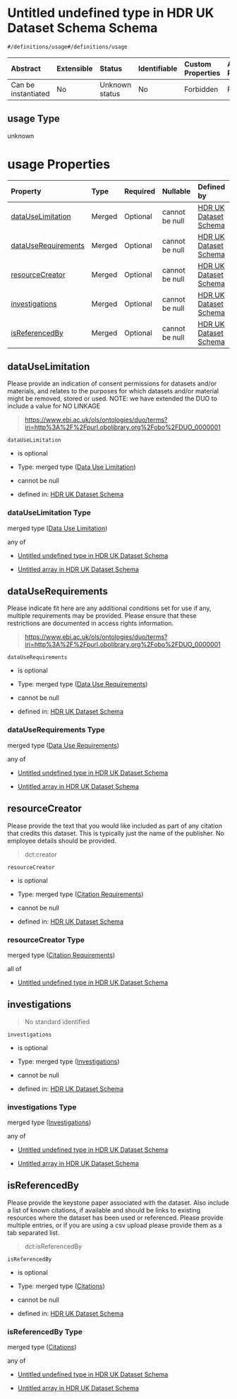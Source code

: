 # Untitled undefined type in HDR UK Dataset Schema Schema

```txt
#/definitions/usage#/definitions/usage
```



| Abstract            | Extensible | Status         | Identifiable | Custom Properties | Additional Properties | Access Restrictions | Defined In                                                                                        |
| :------------------ | :--------- | :------------- | :----------- | :---------------- | :-------------------- | :------------------ | :------------------------------------------------------------------------------------------------ |
| Can be instantiated | No         | Unknown status | No           | Forbidden         | Forbidden             | none                | [dataset.schema.json*](../../../schema/dataset/latest/dataset.schema.json "open original schema") |

## usage Type

unknown

# usage Properties

| Property                                    | Type   | Required | Nullable       | Defined by                                                                                                                                                                                      |
| :------------------------------------------ | :----- | :------- | :------------- | :---------------------------------------------------------------------------------------------------------------------------------------------------------------------------------------------- |
| [dataUseLimitation](#datauselimitation)     | Merged | Optional | cannot be null | [HDR UK Dataset Schema](dataset-definitions-usage-properties-data-use-limitation.md "#/properties/accessibility/usage/dataUseLimitation#/definitions/usage/properties/dataUseLimitation")       |
| [dataUseRequirements](#datauserequirements) | Merged | Optional | cannot be null | [HDR UK Dataset Schema](dataset-definitions-usage-properties-data-use-requirements.md "#/properties/accessibility/usage/dataUseRequirements#/definitions/usage/properties/dataUseRequirements") |
| [resourceCreator](#resourcecreator)         | Merged | Optional | cannot be null | [HDR UK Dataset Schema](dataset-definitions-usage-properties-citation-requirements.md "#/properties/accessibility/usage/resourceCreator#/definitions/usage/properties/resourceCreator")         |
| [investigations](#investigations)           | Merged | Optional | cannot be null | [HDR UK Dataset Schema](dataset-definitions-usage-properties-investigations.md "#/definitions/usage#/definitions/usage/properties/investigations")                                              |
| [isReferencedBy](#isreferencedby)           | Merged | Optional | cannot be null | [HDR UK Dataset Schema](dataset-definitions-usage-properties-citations.md "#/definitions/usage#/definitions/usage/properties/isReferencedBy")                                                   |

## dataUseLimitation

Please provide an indication of consent permissions for datasets and/or materials, and relates to the purposes for which datasets and/or material might be removed, stored or used. NOTE: we have extended the DUO to include a value for NO LINKAGE

> <https://www.ebi.ac.uk/ols/ontologies/duo/terms?iri=http%3A%2F%2Fpurl.obolibrary.org%2Fobo%2FDUO_0000001>

`dataUseLimitation`

*   is optional

*   Type: merged type ([Data Use Limitation](dataset-definitions-usage-properties-data-use-limitation.md))

*   cannot be null

*   defined in: [HDR UK Dataset Schema](dataset-definitions-usage-properties-data-use-limitation.md "#/properties/accessibility/usage/dataUseLimitation#/definitions/usage/properties/dataUseLimitation")

### dataUseLimitation Type

merged type ([Data Use Limitation](dataset-definitions-usage-properties-data-use-limitation.md))

any of

*   [Untitled undefined type in HDR UK Dataset Schema](dataset-definitions-usage-properties-data-use-limitation-anyof-0.md "check type definition")

*   [Untitled array in HDR UK Dataset Schema](dataset-definitions-usage-properties-data-use-limitation-anyof-1.md "check type definition")

## dataUseRequirements

Please indicate fit here are any additional conditions set for use if any, multiple requirements may be provided. Please ensure that these restrictions are documented in access rights information.

> <https://www.ebi.ac.uk/ols/ontologies/duo/terms?iri=http%3A%2F%2Fpurl.obolibrary.org%2Fobo%2FDUO_0000001>

`dataUseRequirements`

*   is optional

*   Type: merged type ([Data Use Requirements](dataset-definitions-usage-properties-data-use-requirements.md))

*   cannot be null

*   defined in: [HDR UK Dataset Schema](dataset-definitions-usage-properties-data-use-requirements.md "#/properties/accessibility/usage/dataUseRequirements#/definitions/usage/properties/dataUseRequirements")

### dataUseRequirements Type

merged type ([Data Use Requirements](dataset-definitions-usage-properties-data-use-requirements.md))

any of

*   [Untitled undefined type in HDR UK Dataset Schema](dataset-definitions-usage-properties-data-use-requirements-anyof-0.md "check type definition")

*   [Untitled array in HDR UK Dataset Schema](dataset-definitions-usage-properties-data-use-requirements-anyof-1.md "check type definition")

## resourceCreator

Please provide the text that you would like included as part of any citation that credits this dataset. This is typically just the name of the publisher.   No employee details should be provided.

> dct:creator

`resourceCreator`

*   is optional

*   Type: merged type ([Citation Requirements](dataset-definitions-usage-properties-citation-requirements.md))

*   cannot be null

*   defined in: [HDR UK Dataset Schema](dataset-definitions-usage-properties-citation-requirements.md "#/properties/accessibility/usage/resourceCreator#/definitions/usage/properties/resourceCreator")

### resourceCreator Type

merged type ([Citation Requirements](dataset-definitions-usage-properties-citation-requirements.md))

all of

*   [Untitled undefined type in HDR UK Dataset Schema](dataset-definitions-usage-properties-citation-requirements-allof-0.md "check type definition")

## investigations



> No standard identified

`investigations`

*   is optional

*   Type: merged type ([Investigations](dataset-definitions-usage-properties-investigations.md))

*   cannot be null

*   defined in: [HDR UK Dataset Schema](dataset-definitions-usage-properties-investigations.md "#/definitions/usage#/definitions/usage/properties/investigations")

### investigations Type

merged type ([Investigations](dataset-definitions-usage-properties-investigations.md))

any of

*   [Untitled undefined type in HDR UK Dataset Schema](dataset-definitions-usage-properties-investigations-anyof-0.md "check type definition")

*   [Untitled array in HDR UK Dataset Schema](dataset-definitions-usage-properties-investigations-anyof-1.md "check type definition")

## isReferencedBy

Please provide the keystone paper associated with the dataset. Also include a list of known citations, if available and should be links to existing resources where the dataset has been used or referenced. Please provide multiple entries, or if you are using a csv upload please provide them as a tab separated list.

> dct:isReferencedBy

`isReferencedBy`

*   is optional

*   Type: merged type ([Citations](dataset-definitions-usage-properties-citations.md))

*   cannot be null

*   defined in: [HDR UK Dataset Schema](dataset-definitions-usage-properties-citations.md "#/definitions/usage#/definitions/usage/properties/isReferencedBy")

### isReferencedBy Type

merged type ([Citations](dataset-definitions-usage-properties-citations.md))

any of

*   [Untitled undefined type in HDR UK Dataset Schema](dataset-definitions-usage-properties-citations-anyof-0.md "check type definition")

*   [Untitled array in HDR UK Dataset Schema](dataset-definitions-usage-properties-citations-anyof-1.md "check type definition")
